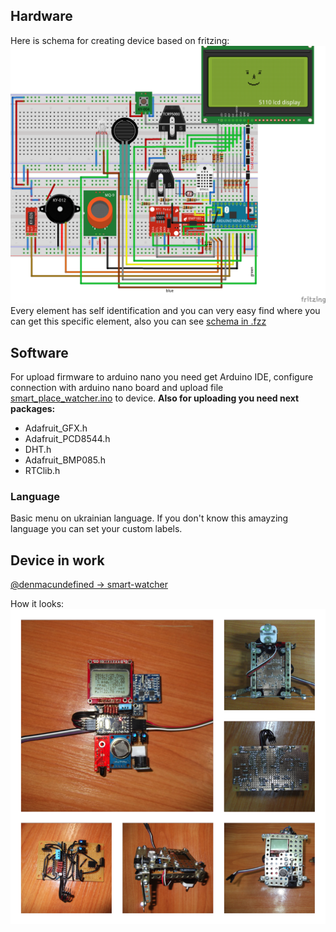 ## Hardware
Here is schema for creating device based on fritzing:
![smart-watcher](/maket.png)
Every element has self identification and you can very easy find where you can get this specific element, also you can see [schema in .fzz](/maket.fzz)

## Software
For upload firmware to arduino nano you need get Arduino IDE, configure connection with arduino nano board and upload file [smart_place_watcher.ino](smart_place_watcher/smart_place_watcher.ino) to device.
**Also for uploading you need next packages:**
* Adafruit_GFX.h
* Adafruit_PCD8544.h
* DHT.h
* Adafruit_BMP085.h
* RTClib.h

### Language
Basic menu on ukrainian language. If you don't know this amayzing language you can set your custom labels.

## Device in work
[@denmacundefined -> smart-watcher](https://www.instagram.com/p/BB51P2mobBkVvh-rVULdKUSqMBvu1-GBIct9Zo0/?igshid=jvuxkgrlvncv)

How it looks:
![smart-watcher](/smart-watcher.png)
